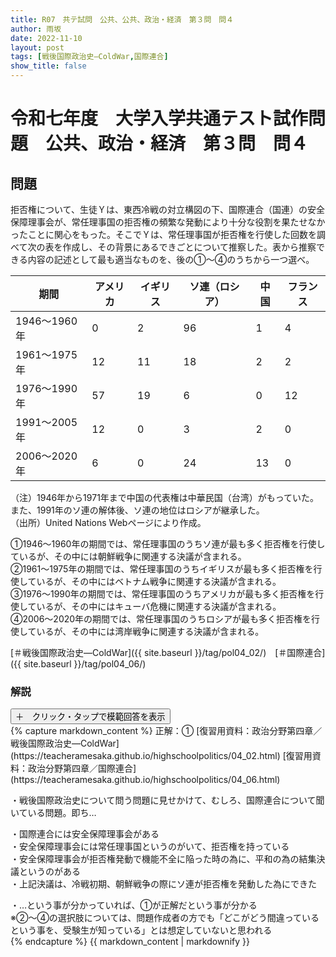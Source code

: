```yaml
---
title: R07　共テ試問　公共、公共、政治・経済　第３問　問４
author: 雨坂
date: 2022-11-10
layout: post
tags: [戦後国際政治史―ColdWar,国際連合]
show_title: false
---
```

  
# 令和七年度　大学入学共通テスト試作問題　公共、政治・経済　第３問　問４  

## 問題  
拒否権について、生徒Ｙは、東西冷戦の対立構図の下、国際連合（国連）の安全保障理事会が、常任理事国の拒否権の頻繁な発動により十分な役割を果たせなかったことに関心をもった。そこでＹは、常任理事国が拒否権を行使した回数を調べて次の表を作成し、その背景にあるできごとについて推察した。表から推察できる内容の記述として最も適当なものを、後の①～④のうちから一つ選べ。  
  
|期間        |アメリカ|イギリス|ソ連（ロシア）|中国|フランス|  
|------------|--------|--------|--------------|----|--------|  
|1946〜1960年|0       |2       |96            |1   |4       |  
|1961〜1975年|12      |11      |18            |2   |2       |  
|1976〜1990年|57      |19      |6             |0   |12      |  
|1991〜2005年|12      |0       |3             |2   |0       |  
|2006〜2020年|6       |0       |24            |13  |0       |  
  
（注）1946年から1971年まで中国の代表権は中華民国（台湾）がもっていた。また、1991年のソ連の解体後、ソ連の地位はロシアが継承した。  
（出所）United Nations Webページにより作成。  
  
①1946～1960年の期間では、常任理事国のうちソ連が最も多く拒否権を行使しているが、その中には朝鮮戦争に関連する決議が含まれる。  
②1961～1975年の期間では、常任理事国のうちイギリスが最も多く拒否権を行使しているが、その中にはベトナム戦争に関連する決議が含まれる。  
③1976～1990年の期間では、常任理事国のうちアメリカが最も多く拒否権を行使しているが、その中にはキューバ危機に関連する決議が含まれる。  
④2006～2020年の期間では、常任理事国のうちロシアが最も多く拒否権を行使しているが、その中には湾岸戦争に関連する決議が含まれる。  
  
[＃戦後国際政治史―ColdWar]({{ site.baseurl }}/tag/pol04_02/)　[＃国際連合]({{ site.baseurl }}/tag/pol04_06/)  
  
### 解説  
<div class="collapsible">
  <button class="collapsible-button">＋　クリック・タップで模範回答を表示</button>
  <div class="collapsible-content">
    {% capture markdown_content %}
正解：①  
[復習用資料：政治分野第四章／戦後国際政治史―ColdWar](https://teacheramesaka.github.io/highschoolpolitics/04_02.html)  
[復習用資料：政治分野第四章／国際連合](https://teacheramesaka.github.io/highschoolpolitics/04_06.html)  
  
・戦後国際政治史について問う問題に見せかけて、むしろ、国際連合について聞いている問題。即ち…  
  
・国際連合には安全保障理事会がある  
・安全保障理事会には常任理事国というのがいて、拒否権を持っている  
・安全保障理事会が拒否権発動で機能不全に陥った時の為に、平和の為の結集決議というのがある  
・上記決議は、冷戦初期、朝鮮戦争の際にソ連が拒否権を発動した為にできた  
  
・…という事が分かっていれば、①が正解だという事が分かる  
※②～④の選択肢については、問題作成者の方でも「どこがどう間違っているという事を、受験生が知っている」とは想定していないと思われる  
    {% endcapture %}
    {{ markdown_content | markdownify }}
  </div>
</div>
